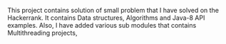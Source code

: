 This project contains solution of small problem that I have solved on the Hackerrank. It contains Data structures, Algorithms and Java-8 API examples. Also, I have added various sub modules that contains Multithreading projects, 
